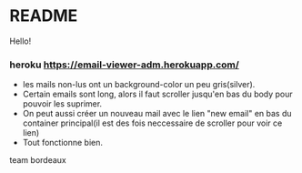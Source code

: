 # README
Hello!
### heroku https://email-viewer-adm.herokuapp.com/
* les mails non-lus ont un background-color un peu gris(silver).
* Certain emails sont long, alors il faut scroller jusqu'en bas du body pour pouvoir les suprimer.
* On peut aussi créer un nouveau mail avec le lien "new email" en bas du container principal(il est des fois neccessaire de scroller pour voir ce lien)
* Tout fonctionne bien.

team bordeaux
